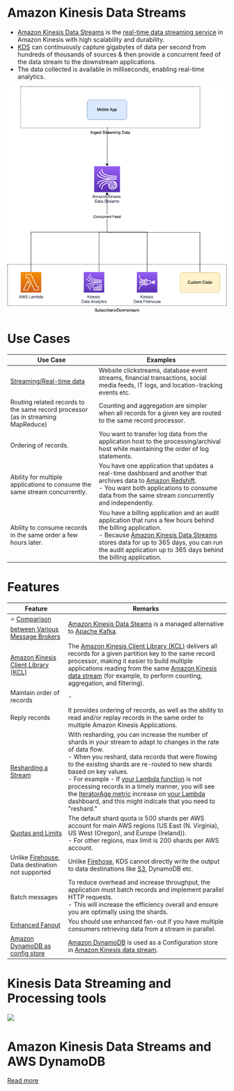 # Amazon Kinesis Data Streams
- [Amazon Kinesis Data Streams](https://aws.amazon.com/kinesis/data-streams/) is the [real-time data streaming service](../../1_HLDDesignComponents/5_BigDataComponents/StreamProcessing/Readme.md) in Amazon Kinesis with high scalability and durability.
- [KDS]() can continuously capture gigabytes of data per second from hundreds of thousands of sources & then provide a concurrent feed of the data stream to the downstream applications.
- The data collected is available in milliseconds, enabling real-time analytics.

![](assests/AmazonKinesisDataStream.drawio.png)

# Use Cases

| Use Case                                                                         | Examples                                                                                                                                                                                                                                                                      |
|----------------------------------------------------------------------------------|-------------------------------------------------------------------------------------------------------------------------------------------------------------------------------------------------------------------------------------------------------------------------------|
| [Streaming/Real-time data](https://aws.amazon.com/kinesis/data-streams/faqs/)    | Website clickstreams, database event streams, financial transactions, social media feeds, IT logs, and location-tracking events etc.                                                                                                                                          |
| Routing related records to the same record processor (as in streaming MapReduce) | Counting and aggregation are simpler when all records for a given key are routed to the same record processor.                                                                                                                                                                |
| Ordering of records.                                                             | You want to transfer log data from the application host to the processing/archival host while maintaining the order of log statements.                                                                                                                                        |
| Ability for multiple applications to consume the same stream concurrently.       | You have one application that updates a real-time dashboard and another that archives data to [Amazon Redshift]().<br/>- You want both applications to consume data from the same stream concurrently and independently.                                                      |
| Ability to consume records in the same order a few hours later.                  | You have a billing application and an audit application that runs a few hours behind the billing application. <br/>- Because [Amazon Kinesis Data Streams](https://docs.aws.amazon.com/streams/latest/dev/key-concepts.html) stores data for up to 365 days, you can run the audit application up to 365 days behind the billing application. |

# Features

| Feature                                                                                                                                  | Remarks                                                                                                                                                                                                                                                                                                                                                                                                                                                                                                                                                                                                                    |
|------------------------------------------------------------------------------------------------------------------------------------------|----------------------------------------------------------------------------------------------------------------------------------------------------------------------------------------------------------------------------------------------------------------------------------------------------------------------------------------------------------------------------------------------------------------------------------------------------------------------------------------------------------------------------------------------------------------------------------------------------------------------------|
| :star: [Comparison between Various Message Brokers](../../1_HLDDesignComponents/4_MessageBrokers/KafkaVsRabbitMQVsSQSVsSNS.md)           | [Amazon Kinesis Data Steams](https://shastri-shankar9.medium.com/apache-kafka-vs-amazon-kinesis-b55821c7f51f) is a managed alternative to [Apache Kafka](../../1_HLDDesignComponents/4_MessageBrokers/Kafka/Readme.md).                                                                                                                                                                                                                                                                                                                                                                                                    |
| [Amazon Kinesis Client Library (KCL)](https://docs.aws.amazon.com/streams/latest/dev/shared-throughput-kcl-consumers.html)               | The [Amazon Kinesis Client Library (KCL)](https://docs.aws.amazon.com/streams/latest/dev/shared-throughput-kcl-consumers.html) delivers all records for a given partition key to the same record processor, making it easier to build multiple applications reading from the same [Amazon Kinesis data stream]() (for example, to perform counting, aggregation, and filtering).                                                                                                                                                                                                                                           |
| Maintain order of records                                                                                                                | -                                                                                                                                                                                                                                                                                                                                                                                                                                                                                                                                                                                                                          |
| Reply records                                                                                                                            | It provides ordering of records, as well as the ability to read and/or replay records in the same order to multiple Amazon Kinesis Applications.                                                                                                                                                                                                                                                                                                                                                                                                                                                                           |
| [Resharding a Stream](https://docs.aws.amazon.com/streams/latest/dev/kinesis-using-sdk-java-resharding.html)                             | With resharding, you can increase the number of shards in your stream to adapt to changes in the rate of data flow.<br/>- When you reshard, data records that were flowing to the existing shards are re-routed to new shards based on key values.<br/>- For example - If [your Lambda function](../3_ComputeServices/AWSLambda/Readme.md) is not processing records in a timely manner, you will see the [IteratorAge metric](https://repost.aws/knowledge-center/lambda-iterator-age) increase on [your Lambda](../3_ComputeServices/AWSLambda/Readme.md) dashboard, and this might indicate that you need to "reshard." |
| [Quotas and Limits](https://docs.aws.amazon.com/streams/latest/dev/service-sizes-and-limits.html)                                        | The default shard quota is 500 shards per AWS account for main AWS regions (US East (N. Virginia), US West (Oregon), and Europe (Ireland)). <br/>- For other regions, max limit is 200 shards per AWS account.                                                                                                                                                                                                                                                                                                                                                                                                             |
| Unlike [Firehouse](../10_BigDataComponents/StreamProcessing/AmazonKinesis/AmazonKinesisDataFirehouse.md), Data destination not supported | Unlike [Firehose](../10_BigDataComponents/StreamProcessing/AmazonKinesis/AmazonKinesisDataFirehouse.md), KDS cannot directly write the output to data destinations like [S3](../7_StorageServices/3_ObjectStorageS3/Readme.md), DynamoDB etc.                                                                                                                                                                                                                                                                                                                                                                              |
| Batch messages                                                                                                                           | To reduce overhead and increase throughput, the application must batch records and implement parallel HTTP requests. <br/>- This will increase the efficiency overall and ensure you are optimally using the shards.                                                                                                                                                                                                                                                                                                                                                                                                       |
| [Enhanced Fanout](https://aws.amazon.com/blogs/aws/kds-enhanced-fanout/)                                                                 | You should use enhanced fan-out if you have multiple consumers retrieving data from a stream in parallel.                                                                                                                                                                                                                                                                                                                                                                                                                                                                                                                  |
| [Amazon DynamoDB as config store](../6_DatabaseServices/AmazonDynamoDB/Readme.md)                                                        | [Amazon DynamoDB](../6_DatabaseServices/AmazonDynamoDB/Readme.md) is used as a Configuration store in [Amazon Kinesis data stream]().                                                                                                                                                                                                                                                                                                                                                                                                                                                                                      |

# Kinesis Data Streaming and Processing tools

![](https://images.ctfassets.net/ee3ypdtck0rk/3Nj7dlXrWjY6QGLJ2WlLQy/37e85ae7a0581d31792dd05dd0830e50/Screen_Shot_2021-08-27_at_16.31.30.png?w=1853&h=1059&q=50&fm=webp)

# Amazon Kinesis Data Streams and AWS DynamoDB
    
[](../../3_HLDDesignProblems/IOTDataCapture/assets/AWS-IOT-Data-Capture.png)

[Read more](https://docs.aws.amazon.com/amazondynamodb/latest/developerguide/kds.html)


